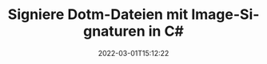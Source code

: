 ---
############################# Static ############################
layout: "auto-gen-signature"
date: 2022-03-01T15:12:22
draft: false
operation: Sign
signaturetype: Image
fileformat: Dotm
productName: .NET
lang: de
productCode: net
otherformats: pdf doc docx docm dot dotm dotx odt ott rtf xls xlsx xlsm xlsb csv ods ots xltx xltm ppt pptx pps ppsx odp otp potx potm pptm ppsm png jpg bmp gif tiff svg webp wmf
breadcrumb: Put Image signature on Dotm for C#

############################# Head ############################
head_title: "Hinzufügen von Image-Signaturen zur Dotm-Datei mit C#"
head_description: "Fügen Sie die Image-Signatur in die Dotm-Datei für .NET ein, indem Sie ein paar Codezeilen verwenden. Verwenden Sie die GroupDocs Document Signature API, um Dutzende von Dateiformaten zu signieren."

############################# Header ############################
title: "Signiere Dotm-Dateien mit Image-Signaturen in C#"
description: "So fügen Sie eine Image-Signatur mit ein paar Zeilen .NET-Code hinzu"
bg_image: "https://cms.admin.containerize.com/templates/aspose/App_Themes/V3/images/bg/header1.png"
bg_overlay: false
button:
    enable: true

############################# SubMenu ############################
submenu:
    enable: true

    left:
        img_alt: "GroupDocs.Signature for .NET"
        image: "https://cms.admin.containerize.com/templates/groupdocs/images/product-logos/90x90-noborder/groupdocs-signature-net.png"
        product: "GroupDocs.Signature"
        platform: ".NET"



############################# About ############################
about:
    enable: true
    title: "Über GroupDocs.Signature for .NET Bildsignaturen-API"
    content: |
        [GroupDocs.Signature for .NET](https://products.groupdocs.com/signature/net/) ist eine beliebte API für die elektronische Unterzeichnung digitaler Dokumente. Signaturen wie Texte, Bilder, digitale Zertifikate, Barcodes, QR-Codes, Stempel oder Metadaten sind verfügbar. Signaturen können auf PDFs, MS Word-Dokumenten, MS Excel-Arbeitsmappen, MS PowerPoint-Präsentationen, Adobe Photoshop-Dateien und verschiedenen Bildformaten platziert werden. Kunden können ihr Dokument signieren und elektronische Signaturen, die auf diesen Dokumenten angebracht wurden, aktualisieren, suchen, überprüfen, löschen oder in der Vorschau anzeigen. Darüber hinaus werden viele Möglichkeiten zur Anpassung von Signaturen bereitgestellt.
    

############################# Steps ############################
steps:
    enable: true
    title_left: "Schritte zum Signieren von Dotm mit Image in C#"
    content_left: |
        [GroupDocs.Signature for .NET](https://products.groupdocs.com/signature/net/) bietet die Möglichkeit, Dotm-Dokumente mit Image-Signaturen schnell und einfach zu signieren.
        
        * Erstellen Sie eine Instanz der Signature-Klasse, die die Dotm-Datei bereitstellt, die als Pfad oder Speicherstream signiert werden soll
        * Instanziieren Sie die SignOptions-Klasse und legen Sie alle erforderlichen Daten fest.
        * Rufen Sie die Signature.Sign()-Methode auf und übergeben Sie die Dotm-Ausgabedatei oder den Speicherstrom

    title_right: " System Anforderungen"
    content_right: |
        GroupDocs.Signature for .NET werden auf allen wichtigen Plattformen und Betriebssystemen unterstützt. Bevor Sie den folgenden Code ausführen, stellen Sie bitte sicher, dass die folgenden Voraussetzungen auf Ihrem System installiert sind.

        * Betriebssysteme: Microsoft Windows, Linux, MacOS
        * Entwicklungsumgebungen: Microsoft Visual Studio, Xamarin, MonoDevelop
        * Frameworks: .NET Framework, .NET Standard, .NET Core, Mono
        * Holen Sie sich das neueste GroupDocs.Signature for .NET von [Nuget](https://www.nuget.org/packages/groupdocs.signature)
         
    code: |
        ```csharp    
                
        // Set up input Dotm file
        string filePath = "input.dotm";
        // Set up output file
        string outputFilePath = "output.dotm";
        // Provide image file
        string imageFilePath = "image.png";

        // Instantiate Signature for input file
        using (GroupDocs.Signature.Signature signature = new GroupDocs.Signature.Signature(filePath))
        {
            //Provide sign options
            ImageSignOptions options = new ImageSignOptions(imageFilePath)
            {
                // set signature position
                Left = 50,
                Top = 200
            };

            // sign Dotm document
            SignResult result = signature.Sign(outputFilePath, options);
        }

        ```

############################# Demos ############################
demos:
    enable: true
    title: "Signieren von Dotm-Dokumenten mit Image Live-Demo"
    content: |
       Signieren Sie die Datei Dotm jetzt mit verschiedenen Signaturen, indem Sie die Website [GroupDocs.Signature App](https://products.groupdocs.app/signature/family) besuchen. Kostenlose Online-Demo wartet auf Sie.          

############################# More Formats ############################
more_formats:
    enable: true
    title: "Andere unterstützte Image-Signaturen für C#"
    content: |
        "Sie können Dotm auch mit anderen Signaturtypen signieren. Bitte sehen Sie sich die Liste unten an."
    format: 
       
       
back_to_top:
    enable: true
---